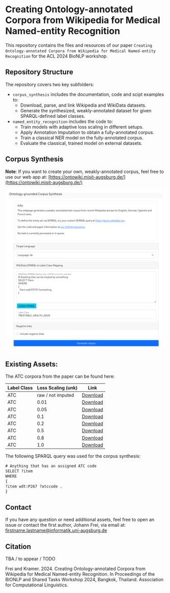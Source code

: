 # Creating Ontology-annotated Corpora from Wikipedia for Medical Named-entity Recognition

This repository contains the files and resources of our paper `Creating Ontology-annotated Corpora from Wikipedia for Medical Named-entity Recognition` for the ACL 2024 BioNLP workshop.

## Repository Structure
The repository covers two key subfolders:
- `corpus_synthesis` includes the documentation, code and scipt examples to:
  * Download, parse, and link Wikipedia and WikiData datasets.
  * Generate the synthesized, weakly-annotated dataset for given SPARQL-defined label classes.
- `named_entity_recognition` includes the code to:
  * Train models with adaptive loss scaling in different setups.
  * Apply Annotation Imputation to obtain a fully-annotated corpus.
  * Train a classical NER model on the fully-annotated corpus.
  * Evaluate the classical, trained model on external datasets.

## Corpus Synthesis
**Note**: If you want to create your own, weakly-annotated corpus, feel free to use our web app at: [https://ontowiki.misit-augsburg.de/](https://ontowiki.misit-augsburg.de/)

<kbd><img src="https://github.com/frankkramer-lab/WikiOntoNERCorpus/blob/main/assets/OntoCorpus_Screenshot.png" width="600"></kbd>

## Existing Assets:
The ATC corpora from the paper can be found here:

| Label Class | Loss Scaling (unk) | Link                                                                                        |
|-------------|--------------------|---------------------------------------------------------------------------------------------|
| ATC         | raw / not imputed  | [Download](https://myweb.rz.uni-augsburg.de/~freijoha/WikiOntoNERCorpus/ATC/ATC_raw.jsonl)  |
| ATC         | 0.01               | [Download](https://myweb.rz.uni-augsburg.de/~freijoha/WikiOntoNERCorpus/ATC/ATC_0.01.jsonl) |
| ATC         | 0.05               | [Download](https://myweb.rz.uni-augsburg.de/~freijoha/WikiOntoNERCorpus/ATC/ATC_0.05.jsonl) |
| ATC         | 0.1                | [Download](https://myweb.rz.uni-augsburg.de/~freijoha/WikiOntoNERCorpus/ATC/ATC_0.1.jsonl)  |
| ATC         | 0.2                | [Download](https://myweb.rz.uni-augsburg.de/~freijoha/WikiOntoNERCorpus/ATC/ATC_0.2.jsonl)  |
| ATC         | 0.5                | [Download](https://myweb.rz.uni-augsburg.de/~freijoha/WikiOntoNERCorpus/ATC/ATC_0.5.jsonl)  |
| ATC         | 0.8                | [Download](https://myweb.rz.uni-augsburg.de/~freijoha/WikiOntoNERCorpus/ATC/ATC_0.8.jsonl)  |
| ATC         | 1.0                | [Download](https://myweb.rz.uni-augsburg.de/~freijoha/WikiOntoNERCorpus/ATC/ATC_1.0.jsonl)  |

The following SPARQL query was used for the corpus synthesis:
```
# Anything that has an assigned ATC code
SELECT ?item
WHERE
{
?item wdt:P267 ?atccode .
}
```

## Contact
If you have any question or need additional assets, feel free to open an issue or contact the first author, Johann Frei, via email at: firstname.lastname@informatik.uni-augsburg.de

## Citation
TBA / to appear / TODO

Frei and Kramer. 2024. Creating Ontology-annotated Corpora from Wikipedia for Medical Named-entity Recognition. In Proceedings of the BIONLP and Shared Tasks Workshop 2024, Bangkok, Thailand. Association for Computational Linguistics.
